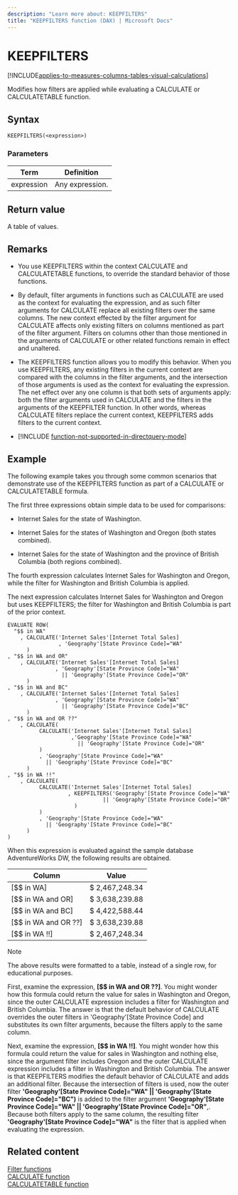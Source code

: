 ```yaml
---
description: "Learn more about: KEEPFILTERS"
title: "KEEPFILTERS function (DAX) | Microsoft Docs"
---
```

# KEEPFILTERS

[!INCLUDE[applies-to-measures-columns-tables-visual-calculations](includes/applies-to-measures-columns-tables-visual-calculations.md)]

Modifies how filters are applied while evaluating a CALCULATE or CALCULATETABLE function.  
  
## Syntax  
  
```dax
KEEPFILTERS(<expression>)  
```
  
### Parameters  
  
|Term|Definition|  
|--------|--------------|  
|expression|Any expression.|  
  
## Return value

A table of values.  
  
## Remarks

- You use KEEPFILTERS within the context CALCULATE and CALCULATETABLE functions, to override the standard behavior of those functions.  
  
- By default, filter arguments in functions such as CALCULATE are used as the context for evaluating the expression, and as such filter arguments for CALCULATE replace all existing filters over the same columns. The new context effected by the filter argument for CALCULATE affects only existing filters on columns mentioned as part of the filter argument. Filters on columns other than those mentioned in the arguments of CALCULATE or other related functions remain in effect and unaltered.  
  
- The KEEPFILTERS function allows you to modify this behavior. When you use KEEPFILTERS, any existing filters in the current context are compared with the columns in the filter arguments, and the intersection of those arguments is used as the context for evaluating the expression. The net effect over any one column is that both sets of arguments apply: both the filter arguments used in CALCULATE and the filters in the arguments of the KEEPFILTER function. In other words, whereas CALCULATE filters replace the current context, KEEPFILTERS adds filters to the current context.  

- [!INCLUDE [function-not-supported-in-directquery-mode](includes/function-not-supported-in-directquery-mode.md)]

## Example

The following example takes you through some common scenarios that demonstrate use of the KEEPFILTERS function as part of a CALCULATE or CALCULATETABLE formula.  
  
The first three expressions obtain simple data to be used for comparisons:  
  
- Internet Sales for the state of Washington.  
  
- Internet Sales for the states of Washington and Oregon (both states combined).  
  
- Internet Sales for the state of Washington and the province of British Columbia (both regions combined).  
  
The fourth expression calculates Internet Sales for Washington and Oregon, while the filter for Washington and British Columbia is applied.  
  
The next expression calculates Internet Sales for Washington and Oregon but uses KEEPFILTERS; the filter for Washington and British Columbia is part of the prior context.  
  
```dax
EVALUATE ROW(  
  "$$ in WA"  
    , CALCULATE('Internet Sales'[Internet Total Sales]  
                , 'Geography'[State Province Code]="WA"  
      )  
, "$$ in WA and OR"  
    , CALCULATE('Internet Sales'[Internet Total Sales]  
               , 'Geography'[State Province Code]="WA"   
                 || 'Geography'[State Province Code]="OR"  
      )  
, "$$ in WA and BC"  
    , CALCULATE('Internet Sales'[Internet Total Sales]  
               , 'Geography'[State Province Code]="WA"   
                 || 'Geography'[State Province Code]="BC"  
      )  
, "$$ in WA and OR ??"  
    , CALCULATE(  
          CALCULATE('Internet Sales'[Internet Total Sales]  
                    ,'Geography'[State Province Code]="WA"   
                      || 'Geography'[State Province Code]="OR"  
          )  
          , 'Geography'[State Province Code]="WA"   
            || 'Geography'[State Province Code]="BC"  
      )  
, "$$ in WA !!"  
    , CALCULATE(  
          CALCULATE('Internet Sales'[Internet Total Sales]  
                   , KEEPFILTERS('Geography'[State Province Code]="WA"   
                              || 'Geography'[State Province Code]="OR"  
                     )  
          )  
          , 'Geography'[State Province Code]="WA"   
            || 'Geography'[State Province Code]="BC"  
      )  
)  
```

When this expression is evaluated against the sample database AdventureWorks DW, the following results are obtained.  
  
|Column|Value|  
|----------|---------|  
|[$$ in WA]|$  2,467,248.34|  
|[$$ in WA and OR]|$  3,638,239.88|  
|[$$ in WA and BC]|$  4,422,588.44|  
|[$$ in WA and OR ??]|$  3,638,239.88|  
|[$$ in WA !!]|$  2,467,248.34|  
  
> [!NOTE]  
> The above results were formatted to a table, instead of a single row, for educational purposes.  
  
First, examine the expression, **[$$ in WA and OR ??]**. You might wonder how this formula could return the value for sales in Washington and Oregon, since the outer CALCULATE expression includes a filter for Washington and British Columbia. The answer is that the default behavior of CALCULATE overrides the outer filters in 'Geography'[State Province Code] and substitutes its own filter arguments, because the filters apply to the same column.  
  
Next, examine the expression, **[$$ in WA !!]**. You might wonder how this formula could return the value for sales in Washington and nothing else, since the argument filter includes Oregon and the outer CALCULATE expression includes a filter in Washington and British Columbia. The answer is that KEEPFILTERS modifies the default behavior of CALCULATE and adds an additional filter. Because the intersection of filters is used, now the outer filter **'Geography'[State Province Code]="WA" || 'Geography'[State Province Code]="BC")** is added to the filter argument **'Geography'[State Province Code]="WA" || 'Geography'[State Province Code]="OR"**,. Because both filters apply to the same column, the resulting filter **'Geography'[State Province Code]="WA"** is the filter that is applied when evaluating the expression.  
  
## Related content

[Filter functions](filter-functions-dax.md)  
[CALCULATE function](calculate-function-dax.md)  
[CALCULATETABLE function](calculatetable-function-dax.md)  
